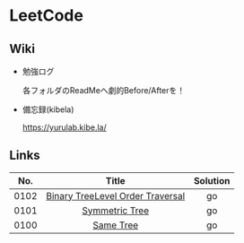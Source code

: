 # LeetCode

## Wiki

* 勉強ログ
    
    各フォルダのReadMeへ劇的Before/Afterを！

* 備忘録(kibela)
    
    https://yurulab.kibe.la/
    


## Links

|No.|Title|Solution|
|:--:|:--:|:--:|
|0102|[Binary TreeLevel Order Traversal](algorithms/0102.BinaryTreeLevelOrderTraversal)|go|
|0101|[Symmetric Tree](algorithms/0101.SymmetricTree)|go|
|0100|[Same Tree](algorithms/0100.SameTree)|go|
